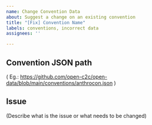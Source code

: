 ```yaml
---
name: Change Convention Data
about: Suggest a change on an existing convention
title: "[Fix] Convention Name"
labels: conventions, incorrect data
assignees: ''

---
```


## Convention JSON path
( Eg.: https://github.com/open-c2c/open-data/blob/main/conventions/anthrocon.json )

## Issue
(Describe what is the issue or what needs to be changed)
